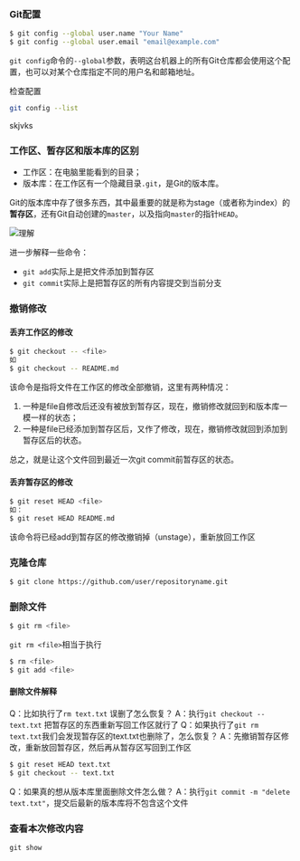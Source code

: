 ### Git配置

```bash
$ git config --global user.name "Your Name"
$ git config --global user.email "email@example.com"
```

`git config`命令的`--global`参数，表明这台机器上的所有Git仓库都会使用这个配置，也可以对某个仓库指定不同的用户名和邮箱地址。

检查配置

```bash
git config --list
```
skjvks

### 工作区、暂存区和版本库的区别
- 工作区：在电脑里能看到的目录；
- 版本库：在工作区有一个隐藏目录`.git`，是Git的版本库。  

Git的版本库中存了很多东西，其中最重要的就是称为stage（或者称为index）的**暂存区**，还有Git自动创建的`master`，以及指向`master`的指针`HEAD`。

![理解](https://cdn.liaoxuefeng.com/cdn/files/attachments/001384907720458e56751df1c474485b697575073c40ae9000/0)

进一步解释一些命令：
- `git add`实际上是把文件添加到暂存区
- `git commit`实际上是把暂存区的所有内容提交到当前分支
### 撤销修改
#### 丢弃工作区的修改
```bash
$ git checkout -- <file>
如
$ git checkout -- README.md
```
该命令是指将文件在工作区的修改全部撤销，这里有两种情况：
1. 一种是file自修改后还没有被放到暂存区，现在，撤销修改就回到和版本库一模一样的状态；
2. 一种是file已经添加到暂存区后，又作了修改，现在，撤销修改就回到添加到暂存区后的状态。

总之，就是让这个文件回到最近一次git commit前暂存区的状态。

#### 丢弃暂存区的修改
```bash
$ git reset HEAD <file>
如：
$ git reset HEAD README.md
```

该命令将已经add到暂存区的修改撤销掉（unstage），重新放回工作区


### 克隆仓库

```bash
$ git clone https://github.com/user/repositoryname.git
```

### 删除文件

```bash
$ git rm <file>
```

`git rm <file>`相当于执行

```bash
$ rm <file>
$ git add <file>
```

#### 删除文件解释
Q：比如执行了`rm text.txt` 误删了怎么恢复？
A：执行`git checkout -- text.txt` 把暂存区的东西重新写回工作区就行了
Q：如果执行了`git rm text.txt`我们会发现暂存区的text.txt也删除了，怎么恢复？
A：先撤销暂存区修改，重新放回暂存区，然后再从暂存区写回到工作区
```bash
$ git reset HEAD text.txt
$ git checkout -- text.txt
```
Q：如果真的想从版本库里面删除文件怎么做？
A：执行`git commit -m "delete text.txt"`，提交后最新的版本库将不包含这个文件

### 查看本次修改内容
`git show`
